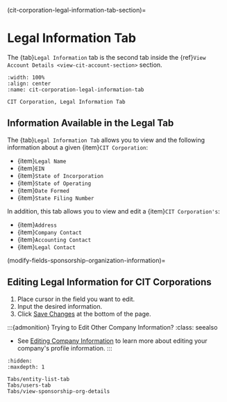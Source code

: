 
(cit-corporation-legal-information-tab-section)=
# Legal Information Tab


The {tab}`Legal Information`  tab is the second tab inside the {ref}`View Account Details <view-cit-account-section>` section.

```{lazyfigure} ../../../../_static/solo_app/CIT_Corporation/legal-information-tab/legal-information-tab-location.jpg
:width: 100%
:align: center
:name: cit-corporation-legal-information-tab

CIT Corporation, Legal Information Tab
```

## Information Available in the Legal Tab

The {tab}`Legal Information Tab` allows you to view and the following information about a given {item}`CIT Corporation`:

- {item}`Legal Name`
- {item}`EIN`
- {item}`State of Incorporation`
- {item}`State of Operating`
- {item}`Date Formed`
- {item}`State Filing Number`

In addition, this tab allows you to view and edit a {item}`CIT Corporation's`:

- {item}`Address`
- {item}`Company Contact`
- {item}`Accounting Contact`
- {item}`Legal Contact`



(modify-fields-sponsorship-organization-information)=
## Editing Legal Information for CIT Corporations

1. Place cursor in the field you want to edit.
1. Input the desired information.
1. Click [Save Changes](#save-changes) at the bottom of the page.

:::{admonition} Trying to Edit Other Company Information?
:class: seealso

- See [Editing Company Information](profile-section-homepage) to learn more about editing your company's profile information.
:::

```{toctree}
:hidden:
:maxdepth: 1

Tabs/entity-list-tab
Tabs/users-tab
Tabs/view-sponsorship-org-details
```